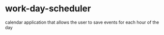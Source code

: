 # work-day-scheduler
calendar application that allows the user to save events for each hour of the day
